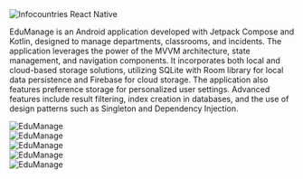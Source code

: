 <img src= "/assets/eduManage/em_5.png" class="mx-auto max-h-80 rounded-lg" alt="Infocountries React Native">

EduManage is an Android application developed with Jetpack Compose and Kotlin, designed to manage
departments, classrooms, and incidents. The application leverages the power of the MVVM architecture, state management,
and navigation components.
It incorporates both local and cloud-based storage solutions, utilizing SQLite with Room library for local data
persistence and Firebase for cloud storage. The application also features preference storage for personalized user
settings. Advanced features include result filtering, index creation in databases, and the use of design patterns such
as Singleton and Dependency Injection.


 <div class="slider-vertical mx-auto mt-6 ">
        <div class="slides-vertical">
            <div>  <img src="/assets/eduManage/em_1.png" alt="EduManage"></div>
            <div>  <img src="/assets/eduManage/em_2.png" alt="EduManage"></div>
            <div>  <img src="/assets/eduManage/em_3.png" alt="EduManage"></div>
            <div>  <img src="/assets/eduManage/em_6.png" alt="EduManage"></div>
            <div>  <img src="/assets/eduManage/em_7.png" alt="EduManage"></div>
        </div>
</div>

